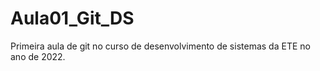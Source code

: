 # Aula01_Git_DS
Primeira aula de git no curso de desenvolvimento de sistemas da ETE no ano de 2022.
